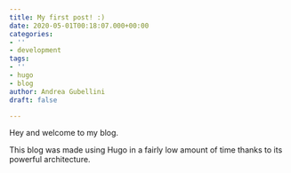 ```yaml
---
title: My first post! :)
date: 2020-05-01T00:18:07.000+00:00
categories:
- ''
- development
tags:
- ''
- hugo
- blog
author: Andrea Gubellini
draft: false

---
```

Hey and welcome to my blog.

This blog was made using Hugo in a fairly low amount of time thanks to its powerful architecture.